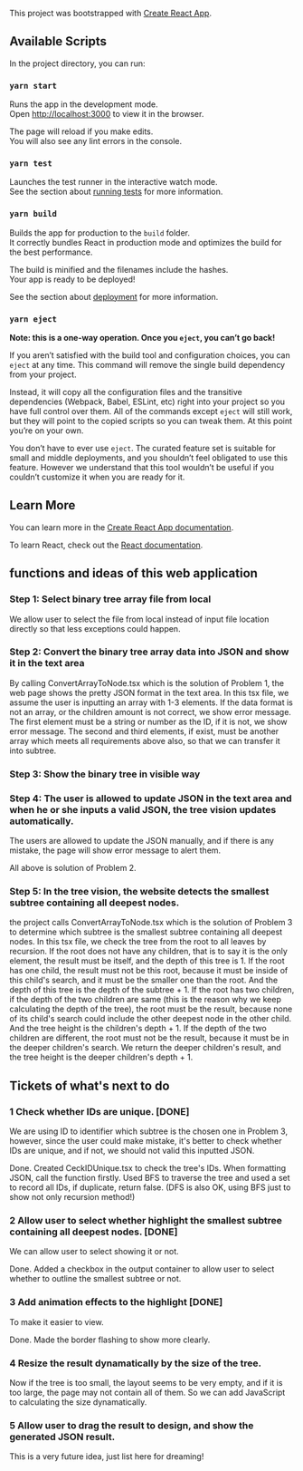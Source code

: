 This project was bootstrapped with [Create React App](https://github.com/facebook/create-react-app).

## Available Scripts

In the project directory, you can run:

### `yarn start`

Runs the app in the development mode.<br>
Open [http://localhost:3000](http://localhost:3000) to view it in the browser.

The page will reload if you make edits.<br>
You will also see any lint errors in the console.

### `yarn test`

Launches the test runner in the interactive watch mode.<br>
See the section about [running tests](https://facebook.github.io/create-react-app/docs/running-tests) for more information.

### `yarn build`

Builds the app for production to the `build` folder.<br>
It correctly bundles React in production mode and optimizes the build for the best performance.

The build is minified and the filenames include the hashes.<br>
Your app is ready to be deployed!

See the section about [deployment](https://facebook.github.io/create-react-app/docs/deployment) for more information.

### `yarn eject`

**Note: this is a one-way operation. Once you `eject`, you can’t go back!**

If you aren’t satisfied with the build tool and configuration choices, you can `eject` at any time. This command will remove the single build dependency from your project.

Instead, it will copy all the configuration files and the transitive dependencies (Webpack, Babel, ESLint, etc) right into your project so you have full control over them. All of the commands except `eject` will still work, but they will point to the copied scripts so you can tweak them. At this point you’re on your own.

You don’t have to ever use `eject`. The curated feature set is suitable for small and middle deployments, and you shouldn’t feel obligated to use this feature. However we understand that this tool wouldn’t be useful if you couldn’t customize it when you are ready for it.

## Learn More

You can learn more in the [Create React App documentation](https://facebook.github.io/create-react-app/docs/getting-started).

To learn React, check out the [React documentation](https://reactjs.org/).

## functions and ideas of this web application

### Step 1: Select binary tree array file from local
We allow user to select the file from local instead of input file location directly so that less exceptions could happen.

### Step 2: Convert the binary tree array data into JSON and show it in the text area
By calling ConvertArrayToNode.tsx which is the solution of Problem 1, the web page shows the pretty JSON format in the text area.
In this tsx file, we assume the user is inputting an array with 1-3 elements. 
If the data format is not an array, or the children amount is not correct, we show error message.
The first element must be a string or number as the ID, if it is not, we show error message.
The second and third elements, if exist, must be another array which meets all requirements above also, so that we can transfer it into subtree.

### Step 3: Show the binary tree in visible way

### Step 4: The user is allowed to update JSON in the text area and when he or she inputs a valid JSON, the tree vision updates automatically.
The users are allowed to update the JSON manually, and if there is any mistake, the page will show error message to alert them.

All above is solution of Problem 2.

### Step 5: In the tree vision, the website detects the smallest subtree containing all deepest nodes.

the project calls ConvertArrayToNode.tsx which is the solution of Problem 3 to determine which subtree is the smallest subtree containing all deepest nodes.
In this tsx file, we check the tree from the root to all leaves by recursion.
If the root does not have any children, that is to say it is the only element, the result must be itself, and the depth of this tree is 1.
If the root has one child, the result must not be this root, because it must be inside of this child's search, and it must be the smaller one than the root. And the depth of this tree is the depth of the subtree + 1.
If the root has two children, 
if the depth of the two children are same (this is the reason why we keep calculating the depth of the tree), the root must be the result, because none of its child's search could include the other deepest node in the other child. And the tree height is the children's depth + 1.
If the depth of the two children are different, the root must not be the result, because it must be in the deeper children's search. We return the deeper children's result, and the tree height is the deeper children's depth + 1.

## Tickets of what's next to do

### 1 Check whether IDs are unique. [DONE]
We are using ID to identifier which subtree is the chosen one in Problem 3, however, since the user could make mistake, it's better to check whether IDs are unique, and if not, we should not valid this inputted JSON.

Done.
Created CeckIDUnique.tsx to check the tree's IDs.
When formatting JSON, call the function firstly.
Used BFS to traverse the tree and used a set to record all IDs, if duplicate, return false.
(DFS is also OK, using BFS just to show not only recursion method!)

### 2 Allow user to select whether highlight the smallest subtree containing all deepest nodes. [DONE]
We can allow user to select showing it or not.

Done.
Added a checkbox in the output container to allow user to select whether to outline the smallest subtree or not.

### 3 Add animation effects to the highlight [DONE]
To make it easier to view.

Done.
Made the border flashing to show more clearly.

### 4 Resize the result dynamatically by the size of the tree.
Now if the tree is too small, the layout seems to be very empty, and if it is too large, the page may not contain all of them. So we can add JavaScript to calculating the size dynamatically.

### 5 Allow user to drag the result to design, and show the generated JSON result.
This is a very future idea, just list here for dreaming!